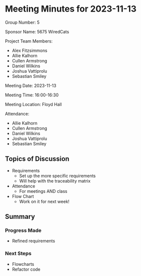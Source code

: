 # Meeting Minutes for 2023-11-13

Group Number: 5

Sponsor Name: 5675 WiredCats 

Project Team Members:
- Alex Fitzsimmons
- Allie Kalhorn
- Cullen Armstrong
- Daniel Wilkins
- Joshua Vattiprolu
- Sebastian Smiley

Meeting Date: 2023-11-13 

Meeting Time: 16:00-16:30 

Meeting Location: Floyd Hall

Attendance: 
- Allie Kalhorn
- Cullen Armstrong
- Daniel Wilkins
- Joshua Vattiprolu
- Sebastian Smiley

## Topics of Discussion

- Requirements
  - Set up the more specific requirements 
  - Will help with the traceability matrix
- Attendance
  - For meetings AND class
- Flow Chart
  - Work on it for next week! 

## Summary

### Progress Made 

- Refined requirements 

### Next Steps 

- Flowcharts
- Refactor code 